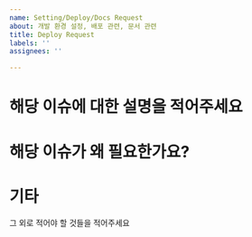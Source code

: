 ```yaml
---
name: Setting/Deploy/Docs Request
about: 개발 환경 설정, 배포 관련, 문서 관련
title: Deploy Request
labels: ''
assignees: ''

---
```


# 해당 이슈에 대한 설명을 적어주세요

# 해당 이슈가 왜 필요한가요?

# 기타

그 외로 적어야 할 것들을 적어주세요
